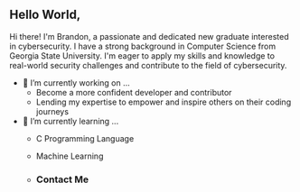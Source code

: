 ## Hello World,

<!--
**brand-ing/brand-ing** is a ✨ _special_ ✨ repository because its `README.md` (this file) appears on your GitHub profile.

Here are some ideas to get you started:
- 👯 I’m looking to collaborate on ...
- 🤔 I’m looking for help with ...
- 💬 Ask me about ...
- 📫 How to reach me: ...
- 😄 Pronouns: ...
- ⚡ Fun fact: ...
-->
Hi there! I'm Brandon, a passionate and dedicated new graduate interested in cybersecurity. I have a strong background in Computer Science from Georgia State University. I'm eager to apply my skills and knowledge to real-world security challenges and contribute to the field of cybersecurity.
- 🔭 I’m currently working on ...
  - Become a more confident developer and contributor
  - Lending my expertise to empower and inspire others on their coding journeys
- 🌱 I’m currently learning ...
  - C Programming Language
  - Machine Learning
 
  - ### Contact Me

